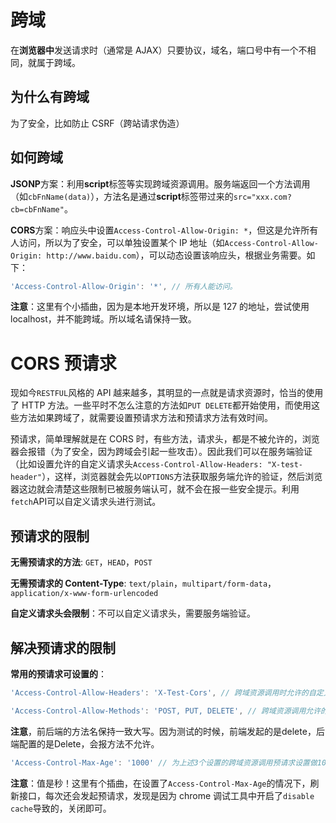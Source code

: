 # 跨域

在**浏览器中**发送请求时（通常是 AJAX）只要协议，域名，端口号中有一个不相同，就属于跨域。

## 为什么有跨域

为了安全，比如防止 CSRF（跨站请求伪造）

## 如何跨域

**JSONP**方案：利用**script**标签等实现跨域资源调用。服务端返回一个方法调用（如`cbFnName(data)`），方法名是通过**script**标签带过来的`src="xxx.com?cb=cbFnName"`。

**CORS**方案：响应头中设置`Access-Control-Allow-Origin: *`，但这是允许所有人访问，所以为了安全，可以单独设置某个 IP 地址（如`Access-Control-Allow-Origin: http://www.baidu.com`），可以动态设置该响应头，根据业务需要。如下：

```js
'Access-Control-Allow-Origin': '*', // 所有人能访问。
```

**注意**：这里有个小插曲，因为是本地开发环境，所以是 127 的地址，尝试使用 localhost，并不能跨域。所以域名请保持一致。

# CORS 预请求

现如今`RESTFUL`风格的 API 越来越多，其明显的一点就是请求资源时，恰当的使用了 HTTP 方法。一些平时不怎么注意的方法如`PUT DELETE`都开始使用，而使用这些方法如果跨域了，就需要设置预请求方法和预请求方法有效时间。

预请求，简单理解就是在 CORS 时，有些方法，请求头，都是不被允许的，浏览器会报错（为了安全，因为跨域会引起一些攻击）。因此我们可以在服务端验证（比如设置允许的自定义请求头`Access-Control-Allow-Headers: "X-test-header"`），这样，浏览器就会先以`OPTIONS`方法获取服务端允许的验证，然后浏览器这边就会清楚这些限制已被服务端认可，就不会在报一些安全提示。利用`fetch`API可以自定义请求头进行测试。

## 预请求的限制

**无需预请求的方法**: `GET`，`HEAD`，`POST`

**无需预请求的 Content-Type**: `text/plain`，`multipart/form-data`，`application/x-www-form-urlencoded`

**自定义请求头会限制**：不可以自定义请求头，需要服务端验证。

## 解决预请求的限制

**常用的预请求可设置的**：

```js
'Access-Control-Allow-Headers': 'X-Test-Cors', // 跨域资源调用时允许的自定义请求头
```

```js
'Access-Control-Allow-Methods': 'POST, PUT, DELETE', // 跨域资源调用允许的请求方法
```

**注意**，前后端的方法名保持一致大写。因为测试的时候，前端发起的是delete，后端配置的是Delete，会报方法不允许。

```js
'Access-Control-Max-Age': '1000' // 为上述3个设置的跨域资源调用预请求设置做1000秒的缓存，1000秒内，不会再次调用OPTIONS方法去发起预请求
```

**注意**：值是秒！这里有个插曲，在设置了`Access-Control-Max-Age`的情况下，刷新接口，每次还会发起预请求，发现是因为 chrome 调试工具中开启了`disable cache`导致的，关闭即可。
